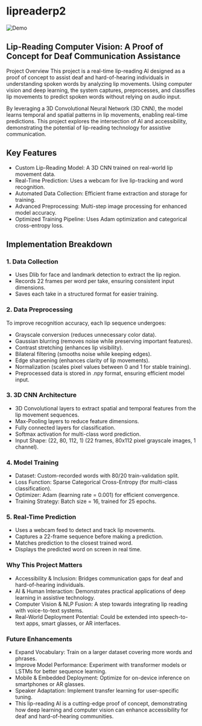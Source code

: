 # lipreaderp2
![Demo](demo.gif)
 
## Lip-Reading Computer Vision: A Proof of Concept for Deaf Communication Assistance
Project Overview
This project is a real-time lip-reading AI designed as a proof of concept to assist deaf and hard-of-hearing individuals in understanding spoken words by analyzing lip movements. Using computer vision and deep learning, the system captures, preprocesses, and classifies lip movements to predict spoken words without relying on audio input.

By leveraging a 3D Convolutional Neural Network (3D CNN), the model learns temporal and spatial patterns in lip movements, enabling real-time predictions. This project explores the intersection of AI and accessibility, demonstrating the potential of lip-reading technology for assistive communication.

## Key Features
- Custom Lip-Reading Model: A 3D CNN trained on real-world lip movement data.
- Real-Time Prediction: Uses a webcam for live lip-tracking and word recognition.
- Automated Data Collection: Efficient frame extraction and storage for training.
- Advanced Preprocessing: Multi-step image processing for enhanced model accuracy.
- Optimized Training Pipeline: Uses Adam optimization and categorical cross-entropy loss.

## Implementation Breakdown
### 1. Data Collection
- Uses Dlib for face and landmark detection to extract the lip region.
- Records 22 frames per word per take, ensuring consistent input dimensions.
- Saves each take in a structured format for easier training.

### 2. Data Preprocessing
To improve recognition accuracy, each lip sequence undergoes:

- Grayscale conversion (reduces unnecessary color data).
- Gaussian blurring (removes noise while preserving important features).
- Contrast stretching (enhances lip visibility).
- Bilateral filtering (smooths noise while keeping edges).
- Edge sharpening (enhances clarity of lip movements).
- Normalization (scales pixel values between 0 and 1 for stable training).
- Preprocessed data is stored in .npy format, ensuring efficient model input.

### 3. 3D CNN Architecture
- 3D Convolutional layers to extract spatial and temporal features from the lip movement sequences.
- Max-Pooling layers to reduce feature dimensions.
- Fully connected layers for classification.
- Softmax activation for multi-class word prediction.
- Input Shape: (22, 80, 112, 1) (22 frames, 80x112 pixel grayscale images, 1 channel).

### 4. Model Training
- Dataset: Custom-recorded words with 80/20 train-validation split.
- Loss Function: Sparse Categorical Cross-Entropy (for multi-class classification).
- Optimizer: Adam (learning rate = 0.001) for efficient convergence.
- Training Strategy: Batch size = 16, trained for 25 epochs.

### 5. Real-Time Prediction
- Uses a webcam feed to detect and track lip movements.
- Captures a 22-frame sequence before making a prediction.
- Matches prediction to the closest trained word.
- Displays the predicted word on screen in real time.

### Why This Project Matters
- Accessibility & Inclusion: Bridges communication gaps for deaf and hard-of-hearing individuals.
- AI & Human Interaction: Demonstrates practical applications of deep learning in assistive technology.
- Computer Vision & NLP Fusion: A step towards integrating lip reading with voice-to-text systems.
- Real-World Deployment Potential: Could be extended into speech-to-text apps, smart glasses, or AR interfaces.

### Future Enhancements
- Expand Vocabulary: Train on a larger dataset covering more words and phrases.
- Improve Model Performance: Experiment with transformer models or LSTMs for better sequence learning.
- Mobile & Embedded Deployment: Optimize for on-device inference on smartphones or AR glasses.
- Speaker Adaptation: Implement transfer learning for user-specific tuning.
- This lip-reading AI is a cutting-edge proof of concept, demonstrating how deep learning and computer vision can enhance accessibility for deaf and hard-of-hearing communities.
